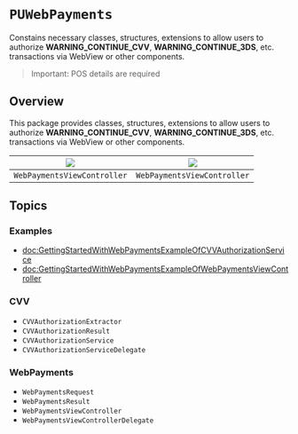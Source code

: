 # ``PUWebPayments``

Constains necessary classes, structures, extensions to allow users to authorize **WARNING_CONTINUE_CVV**, **WARNING_CONTINUE_3DS**, etc. transactions via WebView or other components.

> Important: POS details are required

## Overview

This package provides classes, structures, extensions to allow users to authorize **WARNING_CONTINUE_CVV**, **WARNING_CONTINUE_3DS**, etc. transactions via WebView or other components.

| ![](webPayments.webPaymentsViewController) | ![](webPayments.webPaymentsViewController.card) | 
| ------------------------------------------ | ----------------------------------------------- |
| ``WebPaymentsViewController``              | ``WebPaymentsViewController``                   | 

## Topics

### Examples

- <doc:GettingStartedWithWebPaymentsExampleOfCVVAuthorizationService>
- <doc:GettingStartedWithWebPaymentsExampleOfWebPaymentsViewController>

### CVV

- ``CVVAuthorizationExtractor``
- ``CVVAuthorizationResult``
- ``CVVAuthorizationService``
- ``CVVAuthorizationServiceDelegate``

### WebPayments

- ``WebPaymentsRequest``
- ``WebPaymentsResult``
- ``WebPaymentsViewController``
- ``WebPaymentsViewControllerDelegate``
